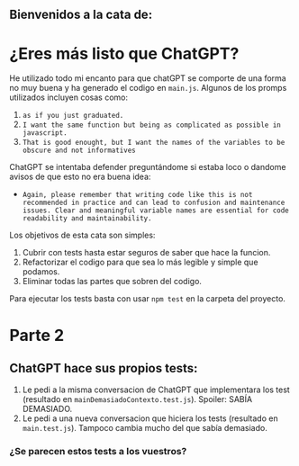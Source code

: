 ## Bienvenidos a la cata de:
# ¿Eres más listo que ChatGPT?

He utilizado todo mi encanto para que chatGPT se comporte de una forma no muy buena y ha generado el codigo en `main.js`.
Algunos de los promps utilizados incluyen cosas como:

1. `as if you just graduated.`
2. `I want the same function but being as complicated as possible in javascript.`
3. `That is good enought, but I want the names of the variables to be obscure and not informatives`

ChatGPT se intentaba defender preguntándome si estaba loco o dandome avisos de que esto no era buena idea:
- `Again, please remember that writing code like this is not recommended in practice and can lead to confusion and maintenance issues. Clear and meaningful variable names are essential for code readability and maintainability.`

Los objetivos de esta cata son simples:
1. Cubrir con tests hasta estar seguros de saber que hace la funcion.
2. Refactorizar el codigo para que sea lo más legible y simple que podamos.
3. Eliminar todas las partes que sobren del codigo.

Para ejecutar los tests basta con usar `npm test` en la carpeta del proyecto.



# Parte 2

## ChatGPT hace sus propios tests:

1. Le pedi a la misma conversacion de ChatGPT que implementara los test (resultado en `mainDemasiadoContexto.test.js`). Spoiler: SABÍA DEMASIADO.
2. Le pedi a una nueva conversacion que hiciera los tests (resultado en `main.test.js`). Tampoco cambia mucho del que sabía demasiado.

### ¿Se parecen estos tests a los vuestros?

